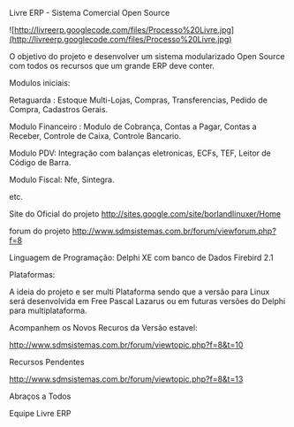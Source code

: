 Livre ERP - Sistema Comercial Open Source

![http://livreerp.googlecode.com/files/Processo%20Livre.jpg](http://livreerp.googlecode.com/files/Processo%20Livre.jpg)

O objetivo do projeto e desenvolver um sistema modularizado Open Source com todos os recursos que um grande ERP deve conter.

Modulos iniciais:

Retaguarda :
Estoque Multi-Lojas,
Compras,
Transferencias,
Pedido de Compra,
Cadastros Gerais.

Modulo Financeiro :
Modulo de Cobrança,
Contas a Pagar,
Contas a Receber,
Controle de Caixa,
Controle Bancario.

Modulo PDV:
Integração com balanças eletronicas, ECFs, TEF,
Leitor de Código de Barra.

Modulo Fiscal:
Nfe, Sintegra.

etc.

Site do Oficial do projeto
http://sites.google.com/site/borlandlinuxer/Home

forum do projeto
http://www.sdmsistemas.com.br/forum/viewforum.php?f=8

Linguagem de Programação: Delphi XE com banco de Dados Firebird 2.1

Plataformas:

A ideia do projeto e ser multi Plataforma sendo que a versão para Linux será desenvolvida em Free Pascal Lazarus ou em futuras versões do Delphi para multiplataforma.

Acompanhem os Novos Recuros da Versão estavel:

http://www.sdmsistemas.com.br/forum/viewtopic.php?f=8&t=10

Recursos Pendentes

http://www.sdmsistemas.com.br/forum/viewtopic.php?f=8&t=13

Abraços a Todos

Equipe Livre ERP